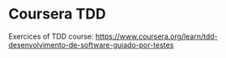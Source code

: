 # Coursera TDD

Exercices of TDD course: https://www.coursera.org/learn/tdd-desenvolvimento-de-software-guiado-por-testes

